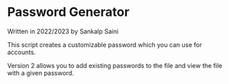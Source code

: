 # Password Generator

Written in 2022/2023 by Sankalp Saini

This script creates a customizable password which you can use for accounts.

Version 2 allows you to add existing passwords to the file and view the file with a given password.
